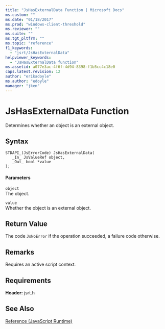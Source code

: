 ```yaml
---
title: "JsHasExternalData Function | Microsoft Docs"
ms.custom: ""
ms.date: "01/18/2017"
ms.prod: "windows-client-threshold"
ms.reviewer: ""
ms.suite: ""
ms.tgt_pltfrm: ""
ms.topic: "reference"
f1_keywords: 
  - "jsrt/JsHasExternalData"
helpviewer_keywords: 
  - "JsHasExternalData function"
ms.assetid: a077e3ac-4f6f-4d94-8398-f1b5cc4c18e0
caps.latest.revision: 12
author: "erikadoyle"
ms.author: "edoyle"
manager: "jken"
---
```

# JsHasExternalData Function
Determines whether an object is an external object.  
  
## Syntax  
  
```  
STDAPI_(JsErrorCode) JsHasExternalData(  
   _In_ JsValueRef object,  
   _Out_ bool *value  
);  
```  
  
#### Parameters  
 `object`  
 The object.  
  
 `value`  
 Whether the object is an external object.  
  
## Return Value  
 The code `JsNoError` if the operation succeeded, a failure code otherwise.  
  
## Remarks  
 Requires an active script context.  
  
## Requirements  
 **Header:** jsrt.h  
  
## See Also  
 [Reference (JavaScript Runtime)](../chakra-hosting/reference-javascript-runtime.md)